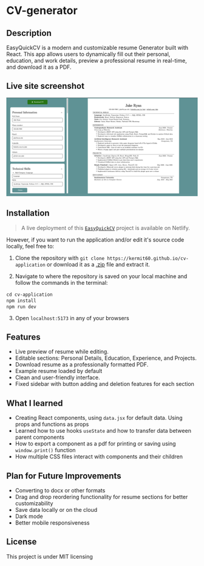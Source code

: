 # CV-generator
## **Description**
EasyQuickCV is a modern and customizable resume Generator built with React. This app allows users to dynamically fill out their personal, education, and work details, preview a professional resume in real-time, and download it as a PDF.
## Live site screenshot
![Screenshot](./src/assets/cv-generator.png)
## **Installation**
> A live deployment of this [`EasyQuickCV`](https://easyquickcv.netlify.app) project is available on Netlify.

However, if you want to run the application and/or edit it's source code locally, feel free to:

1. Clone the repository with `git clone https://kermit60.github.io/cv-application` or download it as a [.zip](https://kermit60.github.io/cv-application/archive/refs/heads.main.zip) file and extract it.

2. Navigate to where the repository is saved on your local machine and follow the commands in the terminal:

```
cd cv-application
npm install
npm run dev
```
3. Open `localhost:5173` in any of your browsers

## **Features**
* Live preview of resume while editing.
* Editable sections: Personal Details, Education, Experience, and Projects.
* Download resume as a professionally formatted PDF.
* Example resume loaded by default
* Clean and user-friendly interface.
* Fixed sidebar with button adding and deletion features for each section

## **What I learned**
* Creating React components, using `data.jsx` for default data. Using props and functions as props
* Learned how to use hooks `useState` and how to transfer data between parent components
* How to export a component as a pdf for printing or saving using `window.print()` function
* How multiple CSS files interact with components and their children

## **Plan for Future Improvements**
* Converting to docx or other formats
* Drag and drop reordering functionality for resume sections for better customizability
* Save data locally or on the cloud
* Dark mode
* Better mobile responsiveness

## License
This project is under MIT licensing
